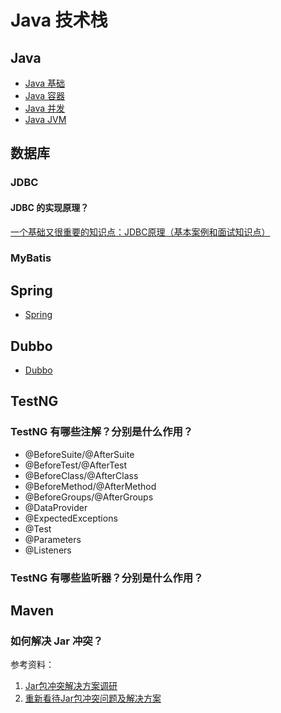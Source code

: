 

# Java 技术栈

## Java

- [Java 基础](questions/dev/java/Java基础.md)
- [Java 容器](questions/dev/java/Java容器.md)
- [Java 并发](questions/dev/java/Java并发.md)
- [Java JVM](questions/dev/java/JavaJVM.md)

##  数据库

### JDBC

#### JDBC 的实现原理？

[一个基础又很重要的知识点：JDBC原理（基本案例和面试知识点）](https://zhuanlan.zhihu.com/p/100190437)

###  MyBatis

## Spring

- [Spring](questions/dev/java/spring.md)

## Dubbo

- [Dubbo](questions/dev/java/dubbo.md)

## TestNG

### TestNG 有哪些注解？分别是什么作用？

- @BeforeSuite/@AfterSuite
- @BeforeTest/@AfterTest
- @BeforeClass/@AfterClass
- @BeforeMethod/@AfterMethod
- @BeforeGroups/@AfterGroups
- @DataProvider
- @ExpectedExceptions
- @Test
- @Parameters
- @Listeners

### TestNG 有哪些监听器？分别是什么作用？

## Maven

### 如何解决 Jar 冲突？

参考资料：

1. [Jar包冲突解决方案调研](https://juejin.im/post/5b691c8cf265da0f531e9961)
2. [重新看待Jar包冲突问题及解决方案](http://www.yangbing.club/2017/07/15/solution-for-jar-conflicts/)
